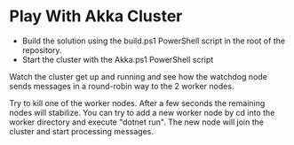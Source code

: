 # Play With Akka Cluster

* Build the solution using the build.ps1 PowerShell script in the root of the repository.
* Start the cluster with the Akka.ps1 PowerShell script

Watch the cluster get up and running and see how the watchdog node sends messages in a round-robin way to the 2 worker nodes.

Try to kill one of the worker nodes. After a few seconds the remaining nodes will stabilize. You can try to add a new worker node by cd into the worker directory and execute "dotnet run". The new node will join the cluster and start processing messages.

